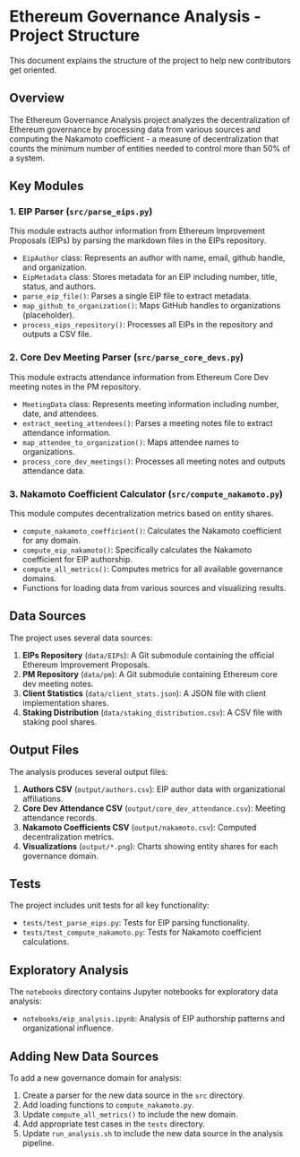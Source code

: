# Ethereum Governance Analysis - Project Structure

This document explains the structure of the project to help new contributors get oriented.

## Overview

The Ethereum Governance Analysis project analyzes the decentralization of Ethereum governance by processing data from various sources and computing the Nakamoto coefficient - a measure of decentralization that counts the minimum number of entities needed to control more than 50% of a system.

## Key Modules

### 1. EIP Parser (`src/parse_eips.py`)

This module extracts author information from Ethereum Improvement Proposals (EIPs) by parsing the markdown files in the EIPs repository.

- `EipAuthor` class: Represents an author with name, email, github handle, and organization.
- `EipMetadata` class: Stores metadata for an EIP including number, title, status, and authors.
- `parse_eip_file()`: Parses a single EIP file to extract metadata.
- `map_github_to_organization()`: Maps GitHub handles to organizations (placeholder).
- `process_eips_repository()`: Processes all EIPs in the repository and outputs a CSV file.

### 2. Core Dev Meeting Parser (`src/parse_core_devs.py`)

This module extracts attendance information from Ethereum Core Dev meeting notes in the PM repository.

- `MeetingData` class: Represents meeting information including number, date, and attendees.
- `extract_meeting_attendees()`: Parses a meeting notes file to extract attendance information.
- `map_attendee_to_organization()`: Maps attendee names to organizations.
- `process_core_dev_meetings()`: Processes all meeting notes and outputs attendance data.

### 3. Nakamoto Coefficient Calculator (`src/compute_nakamoto.py`)

This module computes decentralization metrics based on entity shares.

- `compute_nakamoto_coefficient()`: Calculates the Nakamoto coefficient for any domain.
- `compute_eip_nakamoto()`: Specifically calculates the Nakamoto coefficient for EIP authorship.
- `compute_all_metrics()`: Computes metrics for all available governance domains.
- Functions for loading data from various sources and visualizing results.

## Data Sources

The project uses several data sources:

1. **EIPs Repository** (`data/EIPs`): A Git submodule containing the official Ethereum Improvement Proposals.
2. **PM Repository** (`data/pm`): A Git submodule containing Ethereum core dev meeting notes.
3. **Client Statistics** (`data/client_stats.json`): A JSON file with client implementation shares.
4. **Staking Distribution** (`data/staking_distribution.csv`): A CSV file with staking pool shares.

## Output Files

The analysis produces several output files:

1. **Authors CSV** (`output/authors.csv`): EIP author data with organizational affiliations.
2. **Core Dev Attendance CSV** (`output/core_dev_attendance.csv`): Meeting attendance records.
3. **Nakamoto Coefficients CSV** (`output/nakamoto.csv`): Computed decentralization metrics.
4. **Visualizations** (`output/*.png`): Charts showing entity shares for each governance domain.

## Tests

The project includes unit tests for all key functionality:

- `tests/test_parse_eips.py`: Tests for EIP parsing functionality.
- `tests/test_compute_nakamoto.py`: Tests for Nakamoto coefficient calculations.

## Exploratory Analysis

The `notebooks` directory contains Jupyter notebooks for exploratory data analysis:

- `notebooks/eip_analysis.ipynb`: Analysis of EIP authorship patterns and organizational influence.

## Adding New Data Sources

To add a new governance domain for analysis:

1. Create a parser for the new data source in the `src` directory.
2. Add loading functions to `compute_nakamoto.py`.
3. Update `compute_all_metrics()` to include the new domain.
4. Add appropriate test cases in the `tests` directory.
5. Update `run_analysis.sh` to include the new data source in the analysis pipeline. 